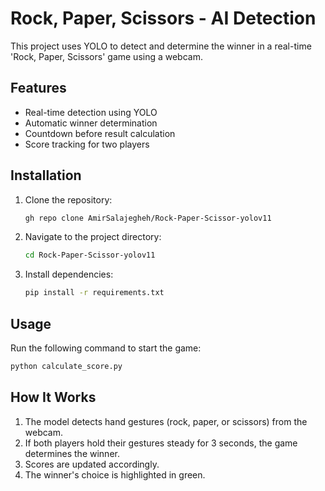 # Rock, Paper, Scissors - AI Detection

This project uses YOLO to detect and determine the winner in a real-time 'Rock, Paper, Scissors' game using a webcam.

## Features

- Real-time detection using YOLO
- Automatic winner determination
- Countdown before result calculation
- Score tracking for two players

## Installation

1. Clone the repository:
    
    ```sh
    gh repo clone AmirSalajegheh/Rock-Paper-Scissor-yolov11
    ```
    
2. Navigate to the project directory:
    
    ```sh
    cd Rock-Paper-Scissor-yolov11
    ```
    
3. Install dependencies:
    
    ```sh
    pip install -r requirements.txt
    ```
    

## Usage

Run the following command to start the game:

```sh
python calculate_score.py
```

## How It Works

1. The model detects hand gestures (rock, paper, or scissors) from the webcam.
2. If both players hold their gestures steady for 3 seconds, the game determines the winner.
3. Scores are updated accordingly.
4. The winner's choice is highlighted in green.
